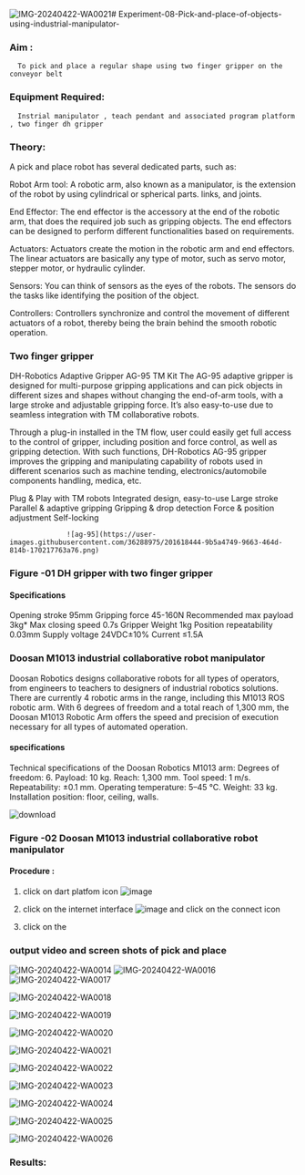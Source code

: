 ![IMG-20240422-WA0021](https://github.com/DurgaV240106/Experiment-08-Pick-and-place-of-objects-using-industrial-manipulator-/assets/144870878/8362a93d-4b42-4f6d-ba9a-87974985359d)# Experiment-08-Pick-and-place-of-objects-using-industrial-manipulator-

### Aim :
      To pick and place a regular shape using two finger gripper on the conveyor belt 
### Equipment Required: 
      Instrial manipulator , teach pendant and associated program platform , two finger dh gripper 
      
### Theory: 

A pick and place robot has several dedicated parts, such as:

Robot Arm tool: A robotic arm, also known as a manipulator, is the extension of the robot by using cylindrical or spherical parts. links, and joints.

End Effector: The end effector is the accessory at the end of the robotic arm, that does the required job such as gripping objects. The end effectors can be designed to perform different functionalities based on requirements.

Actuators: Actuators create the motion in the robotic arm and end effectors. The linear actuators are basically any type of motor, such as servo motor, stepper motor, or hydraulic cylinder.

Sensors: You can think of sensors as the eyes of the robots. The sensors do the tasks like identifying the position of the object.

Controllers: Controllers synchronize and control the movement of different actuators of a robot, thereby being the brain behind the smooth robotic operation.


### Two finger gripper 

DH-Robotics
Adaptive Gripper AG-95 TM Kit
The AG-95 adaptive gripper is designed for multi-purpose gripping applications and can pick objects in different sizes and shapes without changing the end-of-arm tools, with a large stroke and adjustable gripping force. It’s also easy-to-use due to seamless integration with TM collaborative robots.

Through a plug-in installed in the TM flow, user could easily get full access to the control of gripper, including position and force control, as well as gripping detection. With such functions, DH-Robotics AG-95 gripper improves the gripping and manipulating capability of robots used in different scenarios such as machine tending, electronics/automobile components handling, medica, etc.

Plug & Play with TM robots
Integrated design, easy-to-use
Large stroke
Parallel & adaptive gripping
Gripping & drop detection
Force & position adjustment
Self-locking

                  ![ag-95](https://user-images.githubusercontent.com/36288975/201618444-9b5a4749-9663-464d-814b-170217763a76.png)
### Figure -01 DH gripper with two finger gripper 

#### Specifications

Opening stroke	95mm
Gripping force 	45-160N
Recommended max payload	3kg*
Max closing speed	0.7s
Gripper Weight	1kg
Position repeatability	0.03mm
Supply voltage	24VDC±10%
Current	≤1.5A



### Doosan M1013 industrial collaborative robot manipulator 
Doosan Robotics designs collaborative robots for all types of operators, from engineers to teachers to designers of industrial robotics solutions. There are currently 4 robotic arms in the range, including this M1013 ROS robotic arm. With 6 degrees of freedom and a total reach of 1,300 mm, the Doosan M1013 Robotic Arm offers the speed and precision of execution necessary for all types of automated operation.

#### specifications 
Technical specifications of the Doosan Robotics M1013 arm:
Degrees of freedom: 6.
Payload: 10 kg.
Reach: 1,300 mm.
Tool speed: 1 m/s.
Repeatability: ±0.1 mm.
Operating temperature: 5–45 °C.
Weight: 33 kg.
Installation position: floor, ceiling, walls.



![download](https://user-images.githubusercontent.com/36288975/201624230-89cc83ff-cecd-49ea-84c6-c67066e9d157.jpg)

### Figure -02 Doosan M1013 industrial collaborative robot manipulator 

#### Procedure : 

1. click on dart platfom icon ![image](https://user-images.githubusercontent.com/36288975/201621038-f1248586-5c20-40fd-8a74-68c7d8b44939.png)
2. click on the internet interface 
![image](https://user-images.githubusercontent.com/36288975/201621235-3b8b46a9-3c19-4207-9ea2-6a7954eb6135.png)
and click on the connect icon 

3. click on the 


















### output video and screen shots of pick and place 

![IMG-20240422-WA0014](https://github.com/DurgaV240106/Experiment-08-Pick-and-place-of-objects-using-industrial-manipulator-/assets/144870878/871af1e0-f2f5-4155-b269-1e466aa4660b)
![IMG-20240422-WA0016](https://github.com/DurgaV240106/Experiment-08-Pick-and-place-of-objects-using-industrial-manipulator-/assets/144870878/c01c06e5-30a4-4160-b854-be59fdf41eb7)
![IMG-20240422-WA0017](https://github.com/DurgaV240106/Experiment-08-Pick-and-place-of-objects-using-industrial-manipulator-/assets/144870878/7381404f-c1e8-4457-aee3-2b4481b5c2f7)

![IMG-20240422-WA0018](https://github.com/DurgaV240106/Experiment-08-Pick-and-place-of-objects-using-industrial-manipulator-/assets/144870878/9b2dfb5f-b841-45d4-8255-ac08c4282da7)

![IMG-20240422-WA0019](https://github.com/DurgaV240106/Experiment-08-Pick-and-place-of-objects-using-industrial-manipulator-/assets/144870878/3d3596fd-6f1c-4da4-bdbe-27a5c9da222e)

![IMG-20240422-WA0020](https://github.com/DurgaV240106/Experiment-08-Pick-and-place-of-objects-using-industrial-manipulator-/assets/144870878/015dd25d-8c12-45f8-9954-5be3e4b54a65)

![IMG-20240422-WA0021](https://github.com/DurgaV240106/Experiment-08-Pick-and-place-of-objects-using-industrial-manipulator-/assets/144870878/4d8895eb-9c5f-46a7-999d-44bee67c17ea)

![IMG-20240422-WA0022](https://github.com/DurgaV240106/Experiment-08-Pick-and-place-of-objects-using-industrial-manipulator-/assets/144870878/21413fc0-791e-4d20-a71f-329ced0df58f)

![IMG-20240422-WA0023](https://github.com/DurgaV240106/Experiment-08-Pick-and-place-of-objects-using-industrial-manipulator-/assets/144870878/745f3e6b-b0e4-4da5-bcc4-1c2e7efa4044)

![IMG-20240422-WA0024](https://github.com/DurgaV240106/Experiment-08-Pick-and-place-of-objects-using-industrial-manipulator-/assets/144870878/a5a5dbfd-37ab-4dce-8d61-a8b7d723179d)

![IMG-20240422-WA0025](https://github.com/DurgaV240106/Experiment-08-Pick-and-place-of-objects-using-industrial-manipulator-/assets/144870878/c8ba8a5f-2b17-450f-8c24-2d45c524bb82)

![IMG-20240422-WA0026](https://github.com/DurgaV240106/Experiment-08-Pick-and-place-of-objects-using-industrial-manipulator-/assets/144870878/b7294dad-e303-408c-aa50-c40c97c99011)








### Results: 






